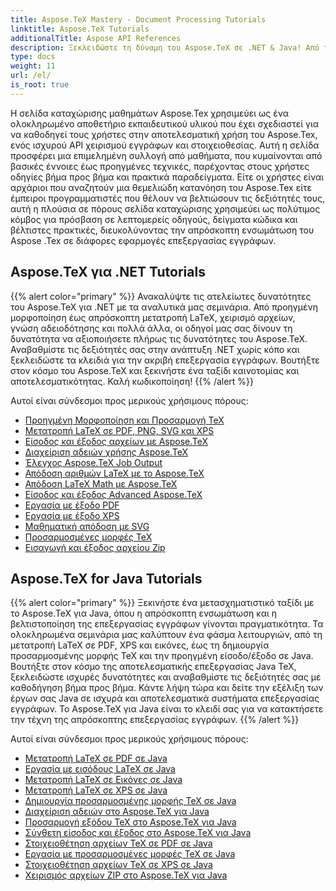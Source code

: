 ```yaml
---
title: Aspose.TeX Mastery - Document Processing Tutorials
linktitle: Aspose.TeX Tutorials
additionalTitle: Aspose API References
description: Ξεκλειδώστε τη δύναμη του Aspose.TeX σε .NET & Java! Από τη μετατροπή LaTeX έως την προηγμένη μορφοποίηση, αυτά τα σεμινάρια καθοδηγούν τους αρχάριους σε επαγγελματίες προγραμματιστές. Καλή κωδικοποίηση!
type: docs
weight: 11
url: /el/
is_root: true
---
```


Η σελίδα καταχώρισης μαθημάτων Aspose.Tex χρησιμεύει ως ένα ολοκληρωμένο αποθετήριο εκπαιδευτικού υλικού που έχει σχεδιαστεί για να καθοδηγεί τους χρήστες στην αποτελεσματική χρήση του Aspose.Tex, ενός ισχυρού API χειρισμού εγγράφων και στοιχειοθεσίας. Αυτή η σελίδα προσφέρει μια επιμελημένη συλλογή από μαθήματα, που κυμαίνονται από βασικές έννοιες έως προηγμένες τεχνικές, παρέχοντας στους χρήστες οδηγίες βήμα προς βήμα και πρακτικά παραδείγματα. Είτε οι χρήστες είναι αρχάριοι που αναζητούν μια θεμελιώδη κατανόηση του Aspose.Tex είτε έμπειροι προγραμματιστές που θέλουν να βελτιώσουν τις δεξιότητές τους, αυτή η πλούσια σε πόρους σελίδα καταχώρισης χρησιμεύει ως πολύτιμος κόμβος για πρόσβαση σε λεπτομερείς οδηγούς, δείγματα κώδικα και βέλτιστες πρακτικές, διευκολύνοντας την απρόσκοπτη ενσωμάτωση του Aspose .Tex σε διάφορες εφαρμογές επεξεργασίας εγγράφων.

## Aspose.TeX για .NET Tutorials
{{% alert color="primary" %}}
Ανακαλύψτε τις ατελείωτες δυνατότητες του Aspose.TeX για .NET με τα αναλυτικά μας σεμινάρια. Από προηγμένη μορφοποίηση έως απρόσκοπτη μετατροπή LaTeX, χειρισμό αρχείων, γνώση αδειοδότησης και πολλά άλλα, οι οδηγοί μας σας δίνουν τη δυνατότητα να αξιοποιήσετε πλήρως τις δυνατότητες του Aspose.TeX. Αναβαθμίστε τις δεξιότητές σας στην ανάπτυξη .NET χωρίς κόπο και ξεκλειδώστε τα κλειδιά για την ακριβή επεξεργασία εγγράφων. Βουτήξτε στον κόσμο του Aspose.TeX και ξεκινήστε ένα ταξίδι καινοτομίας και αποτελεσματικότητας. Καλή κωδικοποίηση!
{{% /alert %}}

Αυτοί είναι σύνδεσμοι προς μερικούς χρήσιμους πόρους:
 
- [Προηγμένη Μορφοποίηση και Προσαρμογή TeX](./net/advanced-formatting-and-customization/)
- [Μετατροπή LaTeX σε PDF, PNG, SVG και XPS](./net/latex-conversion/)
- [Είσοδος και έξοδος αρχείων με Aspose.TeX](./net/file-input-output/)
- [Διαχείριση αδειών χρήσης Aspose.TeX](./net/licensing/)
- [Έλεγχος Aspose.TeX Job Output](./net/job-output/)
- [Απόδοση αριθμών LaTeX με το Aspose.TeX](./net/render-latex-figures/)
- [Απόδοση LaTeX Math με Aspose.TeX](./net/render-latex-math/)
- [Είσοδος και έξοδος Advanced Aspose.TeX](./net/advanced-io/)
- [Εργασία με έξοδο PDF](./net/pdf-output/)
- [Εργασία με έξοδο XPS](./net/xps-output/)
- [Μαθηματική απόδοση με SVG](./net/svg-math-rendering/)
- [Προσαρμοσμένες μορφές TeX](./net/custom-tex-formats/)
- [Εισαγωγή και έξοδος αρχείου Zip](./net/zip-file-io/)


## Aspose.TeX for Java Tutorials
{{% alert color="primary" %}}
Ξεκινήστε ένα μετασχηματιστικό ταξίδι με το Aspose.TeX για Java, όπου η απρόσκοπτη ενσωμάτωση και η βελτιστοποίηση της επεξεργασίας εγγράφων γίνονται πραγματικότητα. Τα ολοκληρωμένα σεμινάρια μας καλύπτουν ένα φάσμα λειτουργιών, από τη μετατροπή LaTeX σε PDF, XPS και εικόνες, έως τη δημιουργία προσαρμοσμένης μορφής TeX και την προηγμένη είσοδο/έξοδο σε Java. Βουτήξτε στον κόσμο της αποτελεσματικής επεξεργασίας Java TeX, ξεκλειδώστε ισχυρές δυνατότητες και αναβαθμίστε τις δεξιότητές σας με καθοδήγηση βήμα προς βήμα. Κάντε λήψη τώρα και δείτε την εξέλιξη των έργων σας Java σε ισχυρά και αποτελεσματικά συστήματα επεξεργασίας εγγράφων. Το Aspose.TeX για Java είναι το κλειδί σας για να κατακτήσετε την τέχνη της απρόσκοπτης επεξεργασίας εγγράφων.
{{% /alert %}}

Αυτοί είναι σύνδεσμοι προς μερικούς χρήσιμους πόρους:

- [Μετατροπή LaTeX σε PDF σε Java](./java/converting-lato-pdf/)
- [Εργασία με εισόδους LaTeX σε Java](./java/working-with-lainputs/)
- [Μετατροπή LaTeX σε Εικόνες σε Java](./java/converting-lato-images/)
- [Μετατροπή LaTeX σε XPS σε Java](./java/converting-lato-xps/)
- [Δημιουργία προσαρμοσμένης μορφής TeX σε Java](./java/custom-format/)
- [Διαχείριση αδειών στο Aspose.TeX για Java](./java/managing-licenses/)
- [Προσαρμογή εξόδου TeX στο Aspose.TeX για Java](./java/customizing-output/)
- [Σύνθετη είσοδος και έξοδος στο Aspose.TeX για Java](./java/advanced-io/)
- [Στοιχειοθέτηση αρχείων TeX σε PDF σε Java](./java/typesetting-tex-to-pdf/)
- [Εργασία με προσαρμοσμένες μορφές TeX σε Java](./java/custom-tex-formats/)
- [Στοιχειοθέτηση αρχείων TeX σε XPS σε Java](./java/typesetting-tex-to-xps/)
- [Χειρισμός αρχείων ZIP στο Aspose.TeX για Java](./java/zip-archives/)
